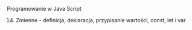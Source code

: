 Programowanie w Java Script

14. Zmienne - definicja, deklaracja, przypisanie wartości, const, let i var
